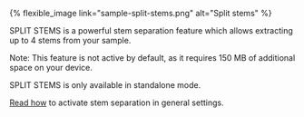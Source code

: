 ---
---

{% flexible_image link="sample-split-stems.png" alt="Split stems" %}

SPLIT STEMS is a powerful stem separation feature which allows extracting up to 4 stems from your sample.

Note: This feature is not active by default, as it requires 150 MB of additional space on your device. 

SPLIT STEMS is only available in standalone mode.

[Read how](./8-settings#84-extras-settings) to activate stem separation in general settings.